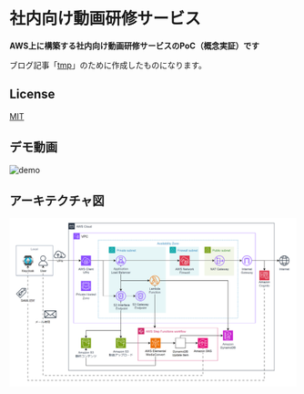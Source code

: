 # 社内向け動画研修サービス


**AWS上に構築する社内向け動画研修サービスのPoC（概念実証）です**

ブログ記事「[tmp](.)」のために作成したものになります。

## License
[MIT](./LICENSE-MIT)

## デモ動画
![demo](./readme_img/demo.gif)

## アーキテクチャ図
![arch](./readme_img/arch.png)

